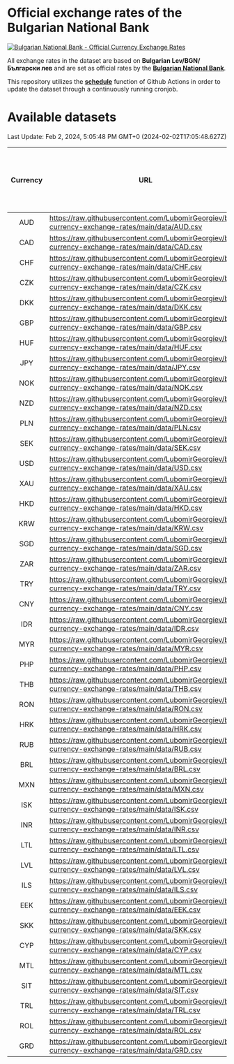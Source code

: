 # Official exchange rates of the Bulgarian National Bank

[![Bulgarian National Bank - Official Currency Exchange Rates](https://github.com/LubomirGeorgiev/bnb-currency-exchange-rates/actions/workflows/update-rates.yml/badge.svg?branch=main)](https://github.com/LubomirGeorgiev/bnb-currency-exchange-rates/actions/workflows/update-rates.yml)

All exchange rates in the dataset are based on **Bulgarian Lev/BGN/Български лев** and are set as official rates by the [**Bulgarian National Bank**](https://www.bnb.bg/Statistics/StExternalSector/StExchangeRates/StERForeignCurrencies/index.htm?toLang=_EN).

This repository utilizes the [**schedule**](https://docs.github.com/en/actions/reference/events-that-trigger-workflows) function of Github Actions in order to update the dataset through a continuously running cronjob.

# Available datasets

<!-- START LINKS (DO NOT EVER FU*ING DELETE THIS COMMENT FOR THE LOVE OF YOUR LIFE!!! IF YOU ARE CURIOS HOW IT WORKS, YOU CAN HAVE A LOOK AT ./src/updateReadme.ts) -->

Last Update: Feb 2, 2024, 5:05:48 PM GMT+0 (2024-02-02T17:05:48.627Z)

| Currency | URL                                                                                             | Number of records | Number of missing days that were filled in |
| :------: | ----------------------------------------------------------------------------------------------- | :---------------: | :----------------------------------------: |
|   AUD    | https://raw.githubusercontent.com/LubomirGeorgiev/bnb-currency-exchange-rates/main/data/AUD.csv |       8762        |                    2711                    |
|   CAD    | https://raw.githubusercontent.com/LubomirGeorgiev/bnb-currency-exchange-rates/main/data/CAD.csv |       8762        |                    2711                    |
|   CHF    | https://raw.githubusercontent.com/LubomirGeorgiev/bnb-currency-exchange-rates/main/data/CHF.csv |       8762        |                    2711                    |
|   CZK    | https://raw.githubusercontent.com/LubomirGeorgiev/bnb-currency-exchange-rates/main/data/CZK.csv |       8762        |                    2711                    |
|   DKK    | https://raw.githubusercontent.com/LubomirGeorgiev/bnb-currency-exchange-rates/main/data/DKK.csv |       8762        |                    2711                    |
|   GBP    | https://raw.githubusercontent.com/LubomirGeorgiev/bnb-currency-exchange-rates/main/data/GBP.csv |       8762        |                    2711                    |
|   HUF    | https://raw.githubusercontent.com/LubomirGeorgiev/bnb-currency-exchange-rates/main/data/HUF.csv |       8762        |                    2711                    |
|   JPY    | https://raw.githubusercontent.com/LubomirGeorgiev/bnb-currency-exchange-rates/main/data/JPY.csv |       8762        |                    2711                    |
|   NOK    | https://raw.githubusercontent.com/LubomirGeorgiev/bnb-currency-exchange-rates/main/data/NOK.csv |       8762        |                    2711                    |
|   NZD    | https://raw.githubusercontent.com/LubomirGeorgiev/bnb-currency-exchange-rates/main/data/NZD.csv |       8762        |                    2711                    |
|   PLN    | https://raw.githubusercontent.com/LubomirGeorgiev/bnb-currency-exchange-rates/main/data/PLN.csv |       8762        |                    2711                    |
|   SEK    | https://raw.githubusercontent.com/LubomirGeorgiev/bnb-currency-exchange-rates/main/data/SEK.csv |       8762        |                    2711                    |
|   USD    | https://raw.githubusercontent.com/LubomirGeorgiev/bnb-currency-exchange-rates/main/data/USD.csv |       8762        |                    2711                    |
|   XAU    | https://raw.githubusercontent.com/LubomirGeorgiev/bnb-currency-exchange-rates/main/data/XAU.csv |       8762        |                    2713                    |
|   HKD    | https://raw.githubusercontent.com/LubomirGeorgiev/bnb-currency-exchange-rates/main/data/HKD.csv |       8460        |                    2620                    |
|   KRW    | https://raw.githubusercontent.com/LubomirGeorgiev/bnb-currency-exchange-rates/main/data/KRW.csv |       8460        |                    2620                    |
|   SGD    | https://raw.githubusercontent.com/LubomirGeorgiev/bnb-currency-exchange-rates/main/data/SGD.csv |       8460        |                    2620                    |
|   ZAR    | https://raw.githubusercontent.com/LubomirGeorgiev/bnb-currency-exchange-rates/main/data/ZAR.csv |       8460        |                    2620                    |
|   TRY    | https://raw.githubusercontent.com/LubomirGeorgiev/bnb-currency-exchange-rates/main/data/TRY.csv |       6942        |                    2150                    |
|   CNY    | https://raw.githubusercontent.com/LubomirGeorgiev/bnb-currency-exchange-rates/main/data/CNY.csv |       6822        |                    2114                    |
|   IDR    | https://raw.githubusercontent.com/LubomirGeorgiev/bnb-currency-exchange-rates/main/data/IDR.csv |       6822        |                    2114                    |
|   MYR    | https://raw.githubusercontent.com/LubomirGeorgiev/bnb-currency-exchange-rates/main/data/MYR.csv |       6822        |                    2114                    |
|   PHP    | https://raw.githubusercontent.com/LubomirGeorgiev/bnb-currency-exchange-rates/main/data/PHP.csv |       6822        |                    2114                    |
|   THB    | https://raw.githubusercontent.com/LubomirGeorgiev/bnb-currency-exchange-rates/main/data/THB.csv |       6822        |                    2114                    |
|   RON    | https://raw.githubusercontent.com/LubomirGeorgiev/bnb-currency-exchange-rates/main/data/RON.csv |       6763        |                    2096                    |
|   HRK    | https://raw.githubusercontent.com/LubomirGeorgiev/bnb-currency-exchange-rates/main/data/HRK.csv |       6423        |                    1987                    |
|   RUB    | https://raw.githubusercontent.com/LubomirGeorgiev/bnb-currency-exchange-rates/main/data/RUB.csv |       6121        |                    1892                    |
|   BRL    | https://raw.githubusercontent.com/LubomirGeorgiev/bnb-currency-exchange-rates/main/data/BRL.csv |       5854        |                    1819                    |
|   MXN    | https://raw.githubusercontent.com/LubomirGeorgiev/bnb-currency-exchange-rates/main/data/MXN.csv |       5854        |                    1819                    |
|   ISK    | https://raw.githubusercontent.com/LubomirGeorgiev/bnb-currency-exchange-rates/main/data/ISK.csv |       5759        |                    1786                    |
|   INR    | https://raw.githubusercontent.com/LubomirGeorgiev/bnb-currency-exchange-rates/main/data/INR.csv |       5489        |                    1707                    |
|   LTL    | https://raw.githubusercontent.com/LubomirGeorgiev/bnb-currency-exchange-rates/main/data/LTL.csv |       5152        |                    1581                    |
|   LVL    | https://raw.githubusercontent.com/LubomirGeorgiev/bnb-currency-exchange-rates/main/data/LVL.csv |       4787        |                    1467                    |
|   ILS    | https://raw.githubusercontent.com/LubomirGeorgiev/bnb-currency-exchange-rates/main/data/ILS.csv |       4762        |                    1485                    |
|   EEK    | https://raw.githubusercontent.com/LubomirGeorgiev/bnb-currency-exchange-rates/main/data/EEK.csv |       3997        |                    1223                    |
|   SKK    | https://raw.githubusercontent.com/LubomirGeorgiev/bnb-currency-exchange-rates/main/data/SKK.csv |       2966        |                    908                     |
|   CYP    | https://raw.githubusercontent.com/LubomirGeorgiev/bnb-currency-exchange-rates/main/data/CYP.csv |       2904        |                    888                     |
|   MTL    | https://raw.githubusercontent.com/LubomirGeorgiev/bnb-currency-exchange-rates/main/data/MTL.csv |       2602        |                    797                     |
|   SIT    | https://raw.githubusercontent.com/LubomirGeorgiev/bnb-currency-exchange-rates/main/data/SIT.csv |       2544        |                    780                     |
|   TRL    | https://raw.githubusercontent.com/LubomirGeorgiev/bnb-currency-exchange-rates/main/data/TRL.csv |       1818        |                    559                     |
|   ROL    | https://raw.githubusercontent.com/LubomirGeorgiev/bnb-currency-exchange-rates/main/data/ROL.csv |       1697        |                    524                     |
|   GRD    | https://raw.githubusercontent.com/LubomirGeorgiev/bnb-currency-exchange-rates/main/data/GRD.csv |        361        |                    109                     |

<!-- END LINKS (DO NOT EVER FU*ING DELETE THIS COMMENT FOR THE LOVE OF YOUR LIFE!!! IF YOU ARE CURIOS HOW IT WORKS, YOU CAN HAVE A LOOK AT ./src/updateReadme.ts) -->
